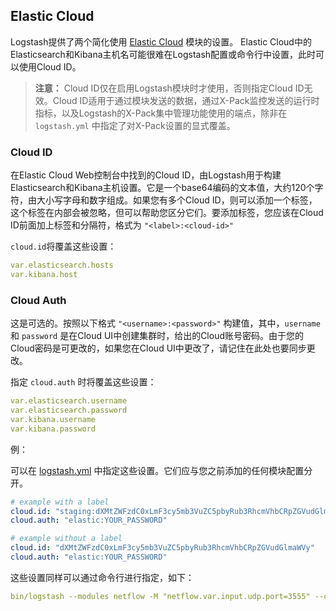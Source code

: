 ## Elastic Cloud

Logstash提供了两个简化使用 [Elastic Cloud](https://cloud.elastic.co) 模块的设置。 Elastic Cloud中的Elasticsearch和Kibana主机名可能很难在Logstash配置或命令行中设置，此时可以使用Cloud ID。

> **注意：**
> Cloud ID仅在启用Logstash模块时才使用，否则指定Cloud ID无效。Cloud ID适用于通过模块发送的数据，通过X-Pack监控发送的运行时指标，以及Logstash的X-Pack集中管理功能使用的端点，除非在 `logstash.yml` 中指定了对X-Pack设置的显式覆盖。

### Cloud ID

在Elastic Cloud Web控制台中找到的Cloud ID，由Logstash用于构建Elasticsearch和Kibana主机设置。它是一个base64编码的文本值，大约120个字符，由大小写字母和数字组成。如果您有多个Cloud ID，则可以添加一个标签，这个标签在内部会被忽略，但可以帮助您区分它们。要添加标签，您应该在Cloud ID前面加上标签和分隔符，格式为 `"<label>:<cloud-id>"`

`cloud.id`将覆盖这些设置：

```yaml
var.elasticsearch.hosts
var.kibana.host
```

### Cloud Auth

这是可选的。按照以下格式 `"<username>:<password>"` 构建值，其中，`username` 和 `password` 是在Cloud UI中创建集群时，给出的Cloud账号密码。由于您的Cloud密码是可更改的，如果您在Cloud UI中更改了，请记住在此处也要同步更改。

指定 `cloud.auth` 时将覆盖这些设置：

```yaml
var.elasticsearch.username
var.elasticsearch.password
var.kibana.username
var.kibana.password
```

例：

可以在 [logstash.yml](../04-Setting-Up-and-Running-Logstash/logstash.yml.md) 中指定这些设置。它们应与您之前添加的任何模块配置分开。

```yaml
# example with a label
cloud.id: "staging:dXMtZWFzdC0xLmF3cy5mb3VuZC5pbyRub3RhcmVhbCRpZGVudGlmaWVy"
cloud.auth: "elastic:YOUR_PASSWORD"
```

```yaml
# example without a label
cloud.id: "dXMtZWFzdC0xLmF3cy5mb3VuZC5pbyRub3RhcmVhbCRpZGVudGlmaWVy"
cloud.auth: "elastic:YOUR_PASSWORD"
```

这些设置同样可以通过命令行进行指定，如下：

```yaml
bin/logstash --modules netflow -M "netflow.var.input.udp.port=3555" --cloud.id <cloud-id> --cloud.auth <cloud.auth>
```

